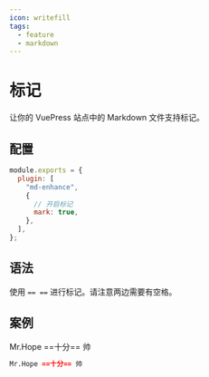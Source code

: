 ```yaml
---
icon: writefill
tags:
  - feature
  - markdown
---
```


# 标记

让你的 VuePress 站点中的 Markdown 文件支持标记。

## 配置

```js {6}
module.exports = {
  plugin: [
    "md-enhance",
    {
      // 开启标记
      mark: true,
    },
  ],
};
```

## 语法

使用 `== ==` 进行标记。请注意两边需要有空格。

## 案例

Mr.Hope ==十分== 帅

```md
Mr.Hope ==十分== 帅
```
